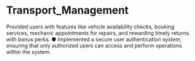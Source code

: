 # Transport_Management
Provided users with features like vehicle availability checks, booking services, mechanic appointments for repairs, and rewarding timely returns with bonus perks. ● Implemented a secure user authentication system, ensuring that only authorized users can access and perform operations within the system.

